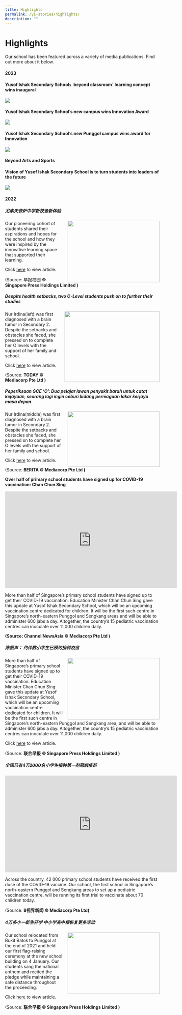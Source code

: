 ```yaml
---
title: Highlights
permalink: /yi-stories/highlights/
description: ""
---
```

# **Highlights**

Our school has been featured across a variety of media publications. Find out more about it below.

#### **2023**
#### **Yusof Ishak Secondary School`s `beyond classroom` learning concept wins inaugural**
![](/images/beyond%20classroom’%20learning%20concept.jpg)

#### **Yusof Ishak Secondary School’s new campus wins Innovation Award**
![](/images/new%20punggol%20campus.JPG)

#### **Yusof Ishak Secondary School’s new Punggol campus wins award for Innovation**
![](/images/new%20punggol%20campus%20(tm).jpg)

#### **Beyond Arts and Sports**



#### **Vision of Yusof Ishak Secondary School is to turn students into leaders of the future**
![](/images/visi%20sekolah.JPG)

#### **2022**

##### **尤索夫依萨中学新校舍新体验**

<img src="/images/Picture1.png" style="width:300px;height:200px;margin-left:15px;" align="right">

Our pioneering cohort of students shared their aspirations and hopes for the school and how they were inspired by the innovative learning space that supported their learning.  

Click&nbsp;[here](https://www.zbschools.sg/news/school/stories-21313)&nbsp;to view article.

(Source:&nbsp;早报校园 **© Singapore Press Holdings Limited )**


##### **Despite health setbacks, two O-Level students push on to further their studies**

<img src="/images/Picture2.png" style="width:310px;height:230px;margin-left:15px;" align="right">

Nur Irdina(left) was first diagnosed with a brain tumor in Secondary 2. Despite the setbacks and obstacles she faced, she pressed on to complete her O levels with the support of her family and school.  

Click&nbsp;[here](https://www.todayonline.com/singapore/despite-health-setbacks-two-o-level-students-push-further-their-studies-1789286)&nbsp;to view article.

(Source:&nbsp;**TODAY © Mediacorp Pte Ltd )**


##### **Peperiksaan GCE ‘O’: Dua pelajar lawan penyakit barah untuk catat kejayaan, seorang lagi ingin ceburi bidang perniagaan lakar kerjaya masa depan**

<img src="/images/Picture3.png" style="width:300px;height:180px;margin-left:15px;" align="right">

Nur Irdina(middle) was first diagnosed with a brain tumor in Secondary 2. Despite the setbacks and obstacles she faced, she pressed on to complete her O levels with the support of her family and school.

Click&nbsp;[here](https://berita.mediacorp.sg/singapura/peperiksaan-gce-o-dua-pelajar-lawan-penyakit-barah-untuk-catat-kejayaan-seorang-lagi-ingin-ceburi-bidang-perniagaan-lakar-kerjaya-masa-depan-627416)&nbsp;to view article.

(Source:&nbsp;**BERITA © Mediacorp Pte Ltd )**


**Over half of primary school students have signed up for COVID-19 vaccination: Chan Chun Sing**

<iframe width="560" height="315" src="https://www.youtube.com/embed/uIq3c-7joXI" title="YouTube video player" frameborder="0" allow="accelerometer; autoplay; clipboard-write; encrypted-media; gyroscope; picture-in-picture" allowfullscreen=""></iframe>

More than half of Singapore’s primary school students have signed up to get their COVID-19 vaccination. Education Minister Chan Chun Sing gave this update at Yusof Ishak Secondary School, which will be an upcoming vaccination centre dedicated for children. It will be the first such centre in Singapore’s north-eastern Punggol and Sengkang areas and will be able to administer 600 jabs a day. Altogether, the country’s 15 pediatric vaccination centres can inoculate over 11,000 children daily.

**(Source: Channel NewsAsia © Mediacorp Pte Ltd )**
	
##### **陈振声：**&nbsp;**约伴数小学生已预约接种疫苗**

<img src="/images/Picture5.png" style="width:300px;height:200px;margin-left:15px;" align="right">

More than half of Singapore’s primary school students have signed up to get their COVID-19 vaccination. Education Minister Chan Chun Sing gave this update at Yusof Ishak Secondary School, which will be an upcoming vaccination centre dedicated for children. It will be the first such centre in Singapore’s north-eastern Punggol and Sengkang area, and will be able to administer 600 jabs a day. Altogether, the country’s 15 pediatric vaccination centres can inoculate over 11,000 children daily.

Click&nbsp;[here](https://www.zaobao.com.sg/news/singapore/story20220108-1230682)&nbsp;to view article.&nbsp;

(Source:&nbsp;**联合早报**&nbsp;**© Singapore Press Holdings Limited )**


##### **全国已有4万2000名小学生接种第一剂冠病疫苗**



<iframe width="560" height="315" src="https://www.youtube.com/embed/OVTg--0h8T8?start=4" title="YouTube video player" frameborder="0" allow="accelerometer; autoplay; clipboard-write; encrypted-media; gyroscope; picture-in-picture" allowfullscreen=""></iframe>



Across the country, 42 000 primary school students have received the first dose of the COVID-19 vaccine. Our school, the first school in Singapore’s north-eastern Punggol and Sengkang areas to set up a pediatric vaccination centre, will be running its first trial to vaccinate about 70 children today.

(Source:&nbsp;**8视界新闻**&nbsp;**© Mediacorp Pte Ltd)**

##### **4万多小一新生开学 中小学高中将恢复更多活动**


<img src="/images/Picture7.png" style="width:300px;height:200px;margin-left:15px;" align="right">

Our school relocated from Bukit Batok to Punggol at the end of 2021 and held our first flag-raising ceremony at the new school building on 4 January. Our students sang the national anthem and recited the pledge while maintaining a safe distance throughout the proceeding.

Click&nbsp;[here](https://www.zaobao.com.sg/news/singapore/story20220105-1229642)&nbsp;to view article.

  
(Source:&nbsp;**联合早报**&nbsp;**© Singapore Press Holdings Limited )**